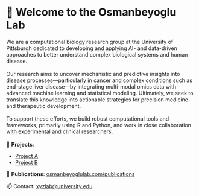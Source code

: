 # 👋 Welcome to the Osmanbeyoglu Lab

We are a computational biology research group at the University of Pittsburgh dedicated to developing and applying AI- and data-driven approaches to better understand complex biological systems and human disease.<br><br>
Our research aims to uncover mechanistic and predictive insights into disease processes—particularly in cancer and complex conditions such as end-stage liver disease—by integrating multi-modal omics data with advanced machine learning and statistical modeling. Ultimately, we seek to translate this knowledge into actionable strategies for precision medicine and therapeutic development.<br><br>
To support these efforts, we build robust computational tools and frameworks, primarily using R and Python, and work in close collaboration with experimental and clinical researchers.<br><br>
🔬 **Projects**:
- [Project A](https://github.com/xyz/project-a)
- [Project B](https://github.com/xyz/project-b)

📄 **Publications**: [osmanbeyoglulab.com/publications](https://www.osmanbeyoglulab.com/publications)

📫 Contact: xyzlab@university.edu
